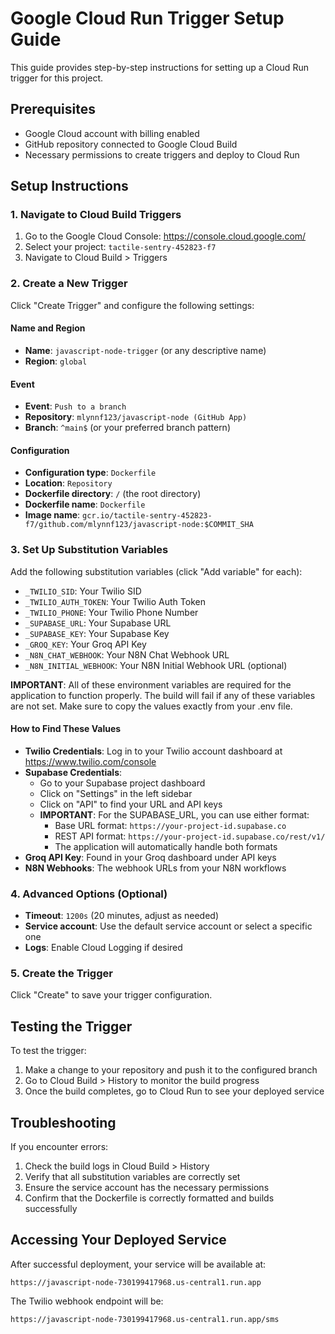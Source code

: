 # Google Cloud Run Trigger Setup Guide

This guide provides step-by-step instructions for setting up a Cloud Run trigger for this project.

## Prerequisites

- Google Cloud account with billing enabled
- GitHub repository connected to Google Cloud Build
- Necessary permissions to create triggers and deploy to Cloud Run

## Setup Instructions

### 1. Navigate to Cloud Build Triggers

1. Go to the Google Cloud Console: https://console.cloud.google.com/
2. Select your project: `tactile-sentry-452823-f7`
3. Navigate to Cloud Build > Triggers

### 2. Create a New Trigger

Click "Create Trigger" and configure the following settings:

#### Name and Region
- **Name**: `javascript-node-trigger` (or any descriptive name)
- **Region**: `global`

#### Event
- **Event**: `Push to a branch`
- **Repository**: `mlynnf123/javascript-node (GitHub App)`
- **Branch**: `^main$` (or your preferred branch pattern)

#### Configuration
- **Configuration type**: `Dockerfile`
- **Location**: `Repository`
- **Dockerfile directory**: `/` (the root directory)
- **Dockerfile name**: `Dockerfile`
- **Image name**: `gcr.io/tactile-sentry-452823-f7/github.com/mlynnf123/javascript-node:$COMMIT_SHA`

### 3. Set Up Substitution Variables

Add the following substitution variables (click "Add variable" for each):

- `_TWILIO_SID`: Your Twilio SID
- `_TWILIO_AUTH_TOKEN`: Your Twilio Auth Token
- `_TWILIO_PHONE`: Your Twilio Phone Number
- `_SUPABASE_URL`: Your Supabase URL
- `_SUPABASE_KEY`: Your Supabase Key
- `_GROQ_KEY`: Your Groq API Key
- `_N8N_CHAT_WEBHOOK`: Your N8N Chat Webhook URL
- `_N8N_INITIAL_WEBHOOK`: Your N8N Initial Webhook URL (optional)

**IMPORTANT**: All of these environment variables are required for the application to function properly. The build will fail if any of these variables are not set. Make sure to copy the values exactly from your .env file.

#### How to Find These Values

- **Twilio Credentials**: Log in to your Twilio account dashboard at https://www.twilio.com/console
- **Supabase Credentials**: 
  - Go to your Supabase project dashboard
  - Click on "Settings" in the left sidebar
  - Click on "API" to find your URL and API keys
  - **IMPORTANT**: For the SUPABASE_URL, you can use either format:
    - Base URL format: `https://your-project-id.supabase.co`
    - REST API format: `https://your-project-id.supabase.co/rest/v1/`
    - The application will automatically handle both formats
- **Groq API Key**: Found in your Groq dashboard under API keys
- **N8N Webhooks**: The webhook URLs from your N8N workflows

### 4. Advanced Options (Optional)

- **Timeout**: `1200s` (20 minutes, adjust as needed)
- **Service account**: Use the default service account or select a specific one
- **Logs**: Enable Cloud Logging if desired

### 5. Create the Trigger

Click "Create" to save your trigger configuration.

## Testing the Trigger

To test the trigger:

1. Make a change to your repository and push it to the configured branch
2. Go to Cloud Build > History to monitor the build progress
3. Once the build completes, go to Cloud Run to see your deployed service

## Troubleshooting

If you encounter errors:

1. Check the build logs in Cloud Build > History
2. Verify that all substitution variables are correctly set
3. Ensure the service account has the necessary permissions
4. Confirm that the Dockerfile is correctly formatted and builds successfully

## Accessing Your Deployed Service

After successful deployment, your service will be available at:
```
https://javascript-node-730199417968.us-central1.run.app
```

The Twilio webhook endpoint will be:
```
https://javascript-node-730199417968.us-central1.run.app/sms
